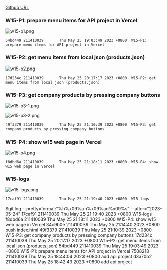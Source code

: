 [Github URL](https://github.com/211410039/1112-1N-js-demo-id/tree/main/demo/md/w15_39)

### W15-P1: prepare menu items for API project in Vercel

![w15-p1.png](https://qmfqlvkbasosvmqhicrw.supabase.co/storage/v1/object/public/demo-39/md_img/w15-p1.png?t=2023-05-25T11%3A03%3A28.289Z)

```
54bd449 211410039       Thu May 25 19:03:49 2023 +0800  W15-P1: prepare menu items for API project in Vercel
```

### W15-P2: get menu items from local json (products.json)

![w15-p2.png](https://qmfqlvkbasosvmqhicrw.supabase.co/storage/v1/object/public/demo-39/md_img/w15-p2.png?t=2023-05-25T11%3A03%3A28.289Z)

```
17d234c 211410039       Thu May 25 20:17:17 2023 +0800  W15-P2: get menu items from local json (products.json)
```

### W15-P3: get company products by pressing company buttons

![w15-p3-1.png](https://qmfqlvkbasosvmqhicrw.supabase.co/storage/v1/object/public/demo-39/md_img/w15-p3-1.png?t=2023-05-25T11%3A03%3A28.289Z)

![w15-p3-2.png](https://qmfqlvkbasosvmqhicrw.supabase.co/storage/v1/object/public/demo-39/md_img/w15-p3-2.png?t=2023-05-25T11%3A03%3A28.289Z)

```
49f3379 211410039       Thu May 25 21:10:39 2023 +0800  W15-P3: get company products by pressing company buttons
```

### W15-P4: show w15 web page in Vercel

![w15-p4.png](https://qmfqlvkbasosvmqhicrw.supabase.co/storage/v1/object/public/demo-39/md_img/w15-p4.png?t=2023-05-25T11%3A03%3A28.289Z)

```
f8dbd6a 211410039       Thu May 25 21:18:11 2023 +0800  W15-P4: show w15 web page in Vercel
```

### W15-logs

![w15-logs.png](https://qmfqlvkbasosvmqhicrw.supabase.co/storage/v1/object/public/demo-39/md_img/w15-logs.png?t=2023-05-25T11%3A03%3A28.289Z)

```
17caf91 211410039       Thu May 25 21:19:40 2023 +0800  W15-logs
```

$git log --pretty=format:"%h%x09%an%x09%ad%x09%s" --after="2023-05-24"
17caf91 211410039       Thu May 25 21:19:40 2023 +0800  W15-logs
f8dbd6a 211410039       Thu May 25 21:18:11 2023 +0800  W15-P4: show w15 web page in Vercel
34c9b0e 211410039       Thu May 25 21:14:40 2023 +0800  push index.html
49f3379 211410039       Thu May 25 21:10:39 2023 +0800  W15-P3: get company products by pressing company buttons
17d234c 211410039       Thu May 25 20:17:17 2023 +0800  W15-P2: get menu items from local json (products.json)
54bd449 211410039       Thu May 25 19:03:49 2023 +0800  W15-P1: prepare menu items for API project in Vercel
7508218 211410039       Thu May 25 18:44:04 2023 +0800  add api project
d3a70b2 211410039       Thu May 25 18:42:43 2023 +0800  add api project
